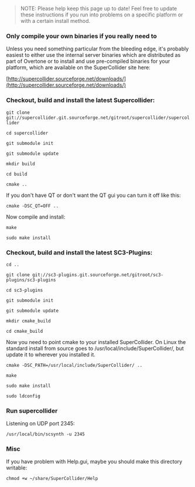 > NOTE: Please help keep this page up to date!  Feel free to update these instructions if you run into problems on a specific platform or with a certain install method.

### Only compile your own binaries if you really need to

Unless you need something particular from the bleeding edge, it's probably easiest to either use the internal server binaries which are distributed as part of Overtone or to install and use pre-compiled binaries for your platform, which are available on the SuperCollider site here:

[http://supercollider.sourceforge.net/downloads/](http://supercollider.sourceforge.net/downloads/)

### Checkout, build and install the latest Supercollider:

`git clone git://supercollider.git.sourceforge.net/gitroot/supercollider/supercollider`

`cd supercollider`

`git submodule init`

`git submodule update`

`mkdir build`

`cd build`

`cmake ..`

If you don't have QT or don't want the QT gui you can turn it off like this: 

`cmake -DSC_QT=OFF ..`

Now compile and install:

`make`

`sudo make install`

### Checkout, build and install the latest SC3-Plugins:

`cd ..`

`git clone git://sc3-plugins.git.sourceforge.net/gitroot/sc3-plugins/sc3-plugins`

`cd sc3-plugins`

`git submodule init`

`git submodule update`

`mkdir cmake_build`

`cd cmake_build`

Now you need to point cmake to your installed SuperCollider.  On Linux the standard install from source goes to /usr/local/include/SuperCollider/, but update it to wherever you installed it.

`cmake -DSC_PATH=/usr/local/include/SuperCollider/ ..`

`make`

`sudo make install`

`sudo ldconfig`

### Run supercollider

Listening on UDP port 2345:

`/usr/local/bin/scsynth -u 2345`

### Misc

If you have problem with Help.gui, maybe you should make this directory writable:

`chmod +w ~/share/SuperCollider/Help` 